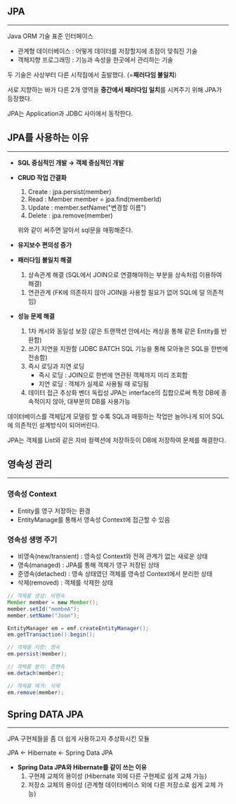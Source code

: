 ## JPA

---

Java ORM 기술 표준 인터페이스

- 관계형 데이터베이스 : 어떻게 데이터를 저장할지에 초점이 맞춰진 기술
- 객체지향 프로그래밍 : 기능과 속성을 한곳에서 관리하는 기술

두 기술은 사상부터 다른 시작점에서 출발했다. (=**패러다임 불일치**)

서로 지향하는 바가 다른 2개 영역을 **중간에서 패러다임 일치**를 시켜주기 위해 JPA가 등장했다.

JPA는 Application과 JDBC 사이에서 동작한다.

<!-- ![Untitled](https://github.com/l4279625/TIL/blob/main/images/JPA_1.png) -->

## JPA를 사용하는 이유

---

- **SQL 중심적인 개발 → 객체 중심적인 개발**
- **CRUD 작업 간결화**
    1. Create : jpa.persist(member)
    2. Read : Member member = jpa.find(memberId)
    3. Update : member.setName("변경할 이름")
    4. Delete : jpa.remove(member)

    위와 같이 써주면 알아서 sql문을 매핑해준다.

- **유지보수 편의성 증가**
- **패러다임 불일치 해결**
    1. 상속관계 해결 (SQL에서 JOIN으로 연결해야하는 부분을 상속처럼 이용하여 해결)

    <!-- ![Untitled](https://github.com/l4279625/TIL/blob/main/images/JPA_2.png) -->

    1. 연관관계 (FK에 의존하지 않아 JOIN을 사용할 필요가 없어 SQL에 덜 의존적임)

- **성능 문제 해결**
    1. 1차 캐시와 동일성 보장 (같은 트랜잭션 안에서는 캐싱을 통해 같은 Entity를 반환함)
    2. 쓰기 지연을 지원함 (JDBC BATCH SQL 기능을 통해 모아놓은 SQL을 한번에 전송함)
    3. 즉시 로딩과 지연 로딩
        - 즉시 로딩 : JOIN으로 한번에 연관된 객체까지 미리 조회함
        - 지연 로딩 : 객체가 실제로 사용될 때 로딩됨
    4. 데이터 접근 추상화 벤더 독립성
    JPA는 interface의 집합으로써 특정 DB에 종속적이지 않아, 대부분의 DB를 사용가능

    <!-- ![Untitled](https://github.com/l4279625/TIL/blob/main/images/JPA_3.png) -->

데이터베이스를 객체답게 모델링 할 수록 SQL과 매핑하는 작업만 늘어나게 되어 SQL에 의존적인 설계방식이 되어버린다.

JPA는 객체를 List와 같은 자바 컬렉션에 저장하듯이 DB에 저장하여 문제를 해결한다.

## 영속성 관리

---

### 영속성 Context

- Entity를 영구 저장하는 환경
- EntityManage를 통해서 영속성 Context에 접근할 수 있음

<!-- ![Untitled](https://github.com/l4279625/TIL/blob/main/images/JPA_4.png) -->

### 영속성 생명 주기

- 비영속(new/transient) : 영속성 Context와 전혀 관계가 없는 새로운 상태
- 영속(managed) : JPA를 통해 객체가 영구 저장된 상태
- 준영속(detached) : 영속 상태였던 객체를 영속성 Context에서 분리한 상태
- 삭제(removed) : 객체를 삭제한 상태

```java
// 객체를 생성: 비영속
Member member = new Member();
member.setId("membeA");
member.setName("Joon");

EntityManager em = emf.createEntityManager();
em.getTransaction().begin();

// 객체를 저장: 영속
em.persist(member);

// 객체를 분리: 준영속
em.detach(member);

// 객체를 제거: 삭제
em.remove(member);
```

## Spring DATA JPA

---

JPA 구현체들을 좀 더 쉽게 사용하고자 추상화시킨 모듈

JPA ← Hibernate ← Spring Data JPA

- **Spring Data JPA와 Hibernate를 같이 쓰는 이유**
    1. 구현체 교체의 용이성 (Hibernate 외에 다른 구현체로 쉽게 교체 가능)
    2. 저장소 교체의 용이성 (관계형 데이터베이스 외에 다른 저장소로 쉽게 교체 가능)